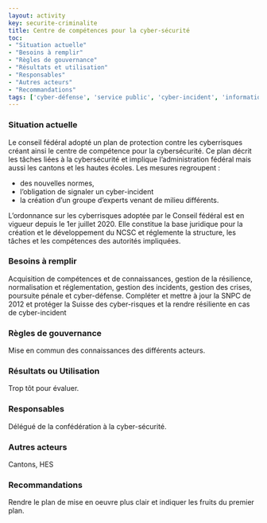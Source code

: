 ```yaml
---
layout: activity
key: securite-criminalite
title: Centre de compétences pour la cyber-sécurité
toc:
- "Situation actuelle"
- "Besoins à remplir"
- "Règles de gouvernance"
- "Résultats et utilisation"
- "Responsables"
- "Autres acteurs"
- "Recommandations"
tags: ['cyber-défense', 'service public', 'cyber-incident', 'information']
---
```


### Situation actuelle

Le conseil fédéral adopté un plan de protection contre les cyberrisques créant ainsi le centre de compétence pour la cybersécurité. Ce plan décrit les tâches liées à la cybersécurité et implique l’administration fédéral mais aussi les cantons et les hautes écoles. Les mesures regroupent : 
* des nouvelles normes, 
* l’obligation de signaler un cyber-incident
* la création d’un groupe d’experts venant de milieu différents.

L’ordonnance sur les cyberrisques adoptée par le Conseil fédéral est en vigueur depuis le 1er juillet 2020. Elle constitue la base juridique pour la création et le développement du NCSC et réglemente la structure, les tâches et les compétences des autorités impliquées. 

### Besoins à remplir

Acquisition de compétences et de connaissances, gestion de la résilience, normalisation et réglementation, gestion des incidents, gestion des crises, poursuite pénale et cyber-défense.
Compléter et mettre à jour la SNPC de 2012 et protéger la Suisse des cyber-risques et la rendre résiliente en cas de cyber-incident

### Règles de gouvernance

Mise en commun des connaissances des différents acteurs.

### Résultats ou Utilisation

Trop tôt pour évaluer. 

### Responsables

Délégué de la confédération à la cyber-sécurité.

### Autres acteurs

Cantons, HES

### Recommandations

Rendre le plan de mise en oeuvre plus clair et indiquer les fruits du premier plan.